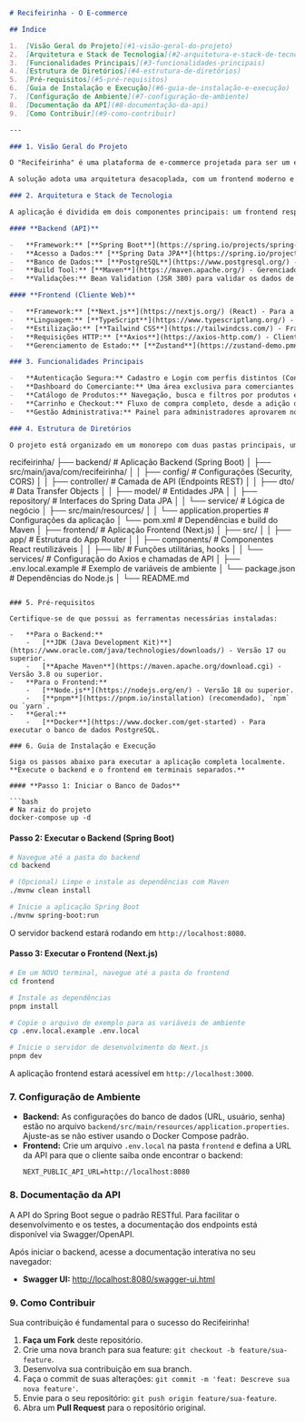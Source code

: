 

```markdown
# Recifeirinha - O E-commerce 

## Índice

1.  [Visão Geral do Projeto](#1-visão-geral-do-projeto)
2.  [Arquitetura e Stack de Tecnologia](#2-arquitetura-e-stack-de-tecnologia)
3.  [Funcionalidades Principais](#3-funcionalidades-principais)
4.  [Estrutura de Diretórios](#4-estrutura-de-diretórios)
5.  [Pré-requisitos](#5-pré-requisitos)
6.  [Guia de Instalação e Execução](#6-guia-de-instalação-e-execução)
7.  [Configuração de Ambiente](#7-configuração-de-ambiente)
8.  [Documentação da API](#8-documentação-da-api)
9.  [Como Contribuir](#9-como-contribuir)

---

### 1. Visão Geral do Projeto

O "Recifeirinha" é uma plataforma de e-commerce projetada para ser um ecossistema digital para micro, pequenos e médios comerciantes da cidade do Recife. O projeto visa democratizar o acesso ao mercado online, fortalecer a economia local e valorizar a cultura regional, tudo em alinhamento com os **Objetivos de Desenvolvimento Sustentável (ODS) 8 e 11**.

A solução adota uma arquitetura desacoplada, com um frontend moderno e reativo que consome uma API RESTful robusta e segura, garantindo escalabilidade e manutenibilidade.

### 2. Arquitetura e Stack de Tecnologia

A aplicação é dividida em dois componentes principais: um frontend responsável pela experiência do usuário e um backend que gerencia toda a lógica de negócio e dados.

#### **Backend (API)**

-   **Framework:** [**Spring Boot**](https://spring.io/projects/spring-boot) (Java) - Utilizado para construir uma API RESTful robusta, segura e performática.
-   **Acesso a Dados:** [**Spring Data JPA**](https://spring.io/projects/spring-data-jpa) (com Hibernate) - Para persistência de dados de forma simplificada e eficiente.
-   **Banco de Dados:** [**PostgreSQL**](https://www.postgresql.org/) - Sistema de gerenciamento de banco de dados relacional.
-   **Build Tool:** [**Maven**](https://maven.apache.org/) - Gerenciador de dependências e automação de build do projeto.
-   **Validações:** Bean Validation (JSR 380) para validar os dados de entrada na camada de controller.

#### **Frontend (Cliente Web)**

-   **Framework:** [**Next.js**](https://nextjs.org/) (React) - Para a construção de interfaces de usuário rápidas, com Server-Side Rendering (SSR) e Static Site Generation (SSG).
-   **Linguagem:** [**TypeScript**](https://www.typescriptlang.org/) - Para adicionar tipagem estática e robustez ao código JavaScript.
-   **Estilização:** [**Tailwind CSS**](https://tailwindcss.com/) - Framework CSS utility-first para um desenvolvimento de UI ágil e customizável.
-   **Requisições HTTP:** [**Axios**](https://axios-http.com/) - Cliente HTTP para comunicação com a API do Spring Boot.
-   **Gerenciamento de Estado:** [**Zustand**](https://zustand-demo.pmnd.rs/) / [**Context API**](https://react.dev/reference/react/useContext) - Para gerenciamento de estado global da aplicação de forma leve e eficiente.

### 3. Funcionalidades Principais

-   **Autenticação Segura:** Cadastro e Login com perfis distintos (Consumidor, Comerciante, Admin), gerenciado pelo backend Spring Boot com JWT.
-   **Dashboard do Comerciante:** Uma área exclusiva para comerciantes gerenciarem sua loja, produtos, estoque e acompanharem seus pedidos e métricas de vendas.
-   **Catálogo de Produtos:** Navegação, busca e filtros por produtos e lojas, com páginas de detalhes ricas em informações.
-   **Carrinho e Checkout:** Fluxo de compra completo, desde a adição de produtos ao carrinho até a finalização do pedido.
-   **Gestão Administrativa:** Painel para administradores aprovarem novas lojas, gerenciarem usuários e supervisionarem a plataforma.

### 4. Estrutura de Diretórios

O projeto está organizado em um monorepo com duas pastas principais, uma para o backend e outra para o frontend, promovendo uma clara separação de responsabilidades.

```

recifeirinha/
├── backend/                  \# Aplicação Backend (Spring Boot)
│   ├── src/main/java/com/recifeirinha/
│   │   ├── config/             \# Configurações (Security, CORS)
│   │   ├── controller/         \# Camada de API (Endpoints REST)
│   │   ├── dto/                \# Data Transfer Objects
│   │   ├── model/              \# Entidades JPA
│   │   ├── repository/         \# Interfaces do Spring Data JPA
│   │   └── service/            \# Lógica de negócio
│   ├── src/main/resources/
│   │   └── application.properties \# Configurações da aplicação
│   └── pom.xml                 \# Dependências e build do Maven
│
├── frontend/                 \# Aplicação Frontend (Next.js)
│   ├── src/
│   │   ├── app/                \# Estrutura do App Router
│   │   ├── components/         \# Componentes React reutilizáveis
│   │   ├── lib/                \# Funções utilitárias, hooks
│   │   └── services/           \# Configuração do Axios e chamadas de API
│   ├── .env.local.example      \# Exemplo de variáveis de ambiente
│   └── package.json            \# Dependências do Node.js
│
└── README.md

````

### 5. Pré-requisitos

Certifique-se de que possui as ferramentas necessárias instaladas:

-   **Para o Backend:**
    -   [**JDK (Java Development Kit)**](https://www.oracle.com/java/technologies/downloads/) - Versão 17 ou superior.
    -   [**Apache Maven**](https://maven.apache.org/download.cgi) - Versão 3.8 ou superior.
-   **Para o Frontend:**
    -   [**Node.js**](https://nodejs.org/en/) - Versão 18 ou superior.
    -   [**pnpm**](https://pnpm.io/installation) (recomendado), `npm` ou `yarn`.
-   **Geral:**
    -   [**Docker**](https://www.docker.com/get-started) - Para executar o banco de dados PostgreSQL.

### 6. Guia de Instalação e Execução

Siga os passos abaixo para executar a aplicação completa localmente. **Execute o backend e o frontend em terminais separados.**

#### **Passo 1: Iniciar o Banco de Dados**

```bash
# Na raiz do projeto
docker-compose up -d
````

#### **Passo 2: Executar o Backend (Spring Boot)**

```bash
# Navegue até a pasta do backend
cd backend

# (Opcional) Limpe e instale as dependências com Maven
./mvnw clean install

# Inicie a aplicação Spring Boot
./mvnw spring-boot:run
```

O servidor backend estará rodando em `http://localhost:8080`.

#### **Passo 3: Executar o Frontend (Next.js)**

```bash
# Em um NOVO terminal, navegue até a pasta do frontend
cd frontend

# Instale as dependências
pnpm install

# Copie o arquivo de exemplo para as variáveis de ambiente
cp .env.local.example .env.local

# Inicie o servidor de desenvolvimento do Next.js
pnpm dev
```

A aplicação frontend estará acessível em `http://localhost:3000`.

### 7\. Configuração de Ambiente

  - **Backend:** As configurações do banco de dados (URL, usuário, senha) estão no arquivo `backend/src/main/resources/application.properties`. Ajuste-as se não estiver usando o Docker Compose padrão.
  - **Frontend:** Crie um arquivo `.env.local` na pasta `frontend` e defina a URL da API para que o cliente saiba onde encontrar o backend:
    ```
    NEXT_PUBLIC_API_URL=http://localhost:8080
    ```

### 8\. Documentação da API

A API do Spring Boot segue o padrão RESTful. Para facilitar o desenvolvimento e os testes, a documentação dos endpoints está disponível via Swagger/OpenAPI.

Após iniciar o backend, acesse a documentação interativa no seu navegador:

  - **Swagger UI:** [http://localhost:8080/swagger-ui.html](https://www.google.com/search?q=http://localhost:8080/swagger-ui.html)

### 9\. Como Contribuir

Sua contribuição é fundamental para o sucesso do Recifeirinha\!

1.  **Faça um Fork** deste repositório.
2.  Crie uma nova branch para sua feature: `git checkout -b feature/sua-feature`.
3.  Desenvolva sua contribuição em sua branch.
4.  Faça o commit de suas alterações: `git commit -m 'feat: Descreve sua nova feature'`.
5.  Envie para o seu repositório: `git push origin feature/sua-feature`.
6.  Abra um **Pull Request** para o repositório original.

<!-- end list -->

```
```
